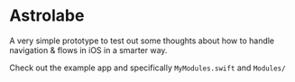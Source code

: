 # Astrolabe

A very simple prototype to test out some thoughts about how to handle navigation & flows in iOS in a smarter way.

Check out the example app and specifically `MyModules.swift` and `Modules/`
